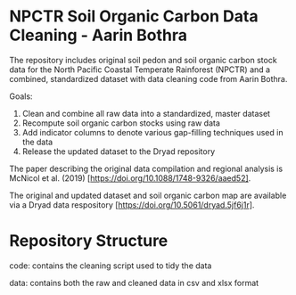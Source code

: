# NPCTR Soil Organic Carbon Data Cleaning - Aarin Bothra
The repository includes original soil pedon and soil organic carbon stock data for the North Pacific Coastal Temperate Rainforest (NPCTR) and a combined, standardized dataset with data cleaning code from Aarin Bothra.

Goals:
  1. Clean and combine all raw data into a standardized, master dataset
  2. Recompute soil organic carbon stocks using raw data
  3. Add indicator columns to denote various gap-filling techniques used in the data
  5. Release the updated dataset to the Dryad repository

The paper describing the original data compilation and regional analysis is McNicol et al. (2019) [https://doi.org/10.1088/1748-9326/aaed52].

The original and updated dataset and soil organic carbon map are available via a Dryad data respository [https://doi.org/10.5061/dryad.5jf6j1r].

# Repository Structure
code: contains the cleaning script used to tidy the data

data: contains both the raw and cleaned data in csv and xlsx format
